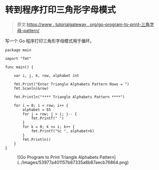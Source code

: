 # 转到程序打印三角形字母模式

> 原文:[https://www . tutorialgateway . org/go-program-to-print-三角字母-pattern/](https://www.tutorialgateway.org/go-program-to-print-triangle-alphabets-pattern/)

写一个 Go 程序打印三角形字母模式用于循环。

```
package main

import "fmt"

func main() {

	var i, j, k, row, alphabet int

	fmt.Print("Enter Triangle Alphabets Pattern Rows = ")
	fmt.Scanln(&row)

	fmt.Println("**** Triangle Alphabets Pattern ****")

	for i = 0; i < row; i++ {
		alphabet = 65
		for j = row; j > i; j-- {
			fmt.Printf(" ")
		}
		for k = 0; k <= i; k++ {
			fmt.Printf("%c ", alphabet+k)
		}
		fmt.Println()
	}
}
```

<figure class="wp-block-image size-large">![Go Program to Print Triangle Alphabets Pattern](../Images/53977a401157b87335a8b87aecb76864.png)</figure>